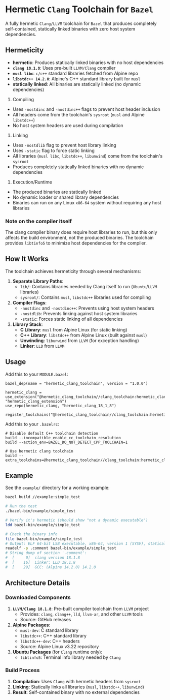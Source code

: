 # Hermetic `Clang` Toolchain for `Bazel`

A fully hermetic `Clang/LLVM` toolchain for `Bazel` that produces completely
self-contained, statically linked binaries with zero host system dependencies.

## Hermeticity

- **hermetic**: Produces statically linked binaries with no host dependencies
- **`clang 18.1.8`**: Uses pre-built `LLVM/Clang` compiler
- **`musl libc`**: `c/c++` standard libraries fetched from Alpine repo
- **`libstdc++ 14.2.0`**: Alpine's C++ standard library built for `musl`
- **statically linked**: All binaries are statically linked (no dynamic dependencies)

1. Compiling

- Uses `-nostdinc` and `-nostdinc++` flags to prevent host header inclusion
- All headers come from the toolchain's `sysroot` (`musl` and Alpine `libstdc++`)
- No host system headers are used during compilation

1. Linking

- Uses `-nostdlib` flag to prevent host library linking
- Uses `-static` flag to force static linking
- All libraries (`musl libc`, `libstdc++`, `libunwind`) come from the toolchain's `sysroot`
- Produces completely statically linked binaries with no dynamic dependencies

1. Execution/Runtime

- The produced binaries are statically linked
- No dynamic loader or shared library dependencies
- Binaries can run on any Linux `x86-64` system without requiring any host libraries

### Note on the compiler itself

The clang compiler binary does require host libraries to run, but this only
affects the build environment, not the produced binaries. The toolchain
provides `libtinfo5` to minimize host dependencies for the compiler.

## How It Works

The toolchain achieves hermeticity through several mechanisms:

1. **Separate Library Paths**:
   - `lib/`: Contains libraries needed by Clang itself to run (`Ubuntu`/`LLVM` libraries)
   - `sysroot/`: Contains `musl`, `libstdc++` libraries used for compiling
1. **Compiler Flags**:
   - `-nostdinc` and `-nostdinc++`: Prevents using host system headers
   - `-nostdlib`: Prevents linking against host system libraries
   - `-static`: Forces static linking of all dependencies
1. **Library Stack**:
   - **C Library**: `musl` from Alpine Linux (for static linking)
   - **C++ Library**: `libstdc++` from Alpine Linux (built against `musl`)
   - **Unwinding**: `libunwind` from `LLVM` (for exception handling)
   - **Linker**: `LLD` from `LLVM`

## Usage

Add this to your `MODULE.bazel`:

```starlark
bazel_dep(name = "hermetic_clang_toolchain", version = "1.0.0")

hermetic_clang = use_extension("@hermetic_clang_toolchain//clang_toolchain:hermetic_clang.bzl", "hermetic_clang_extension")
use_repo(hermetic_clang, "hermetic_clang_18_1_8")

register_toolchains("@hermetic_clang_toolchain//clang_toolchain:hermetic_clang_toolchain")
```

Add this to your `.bazelrc`:

```bazelrc
# Disable default C++ toolchain detection
build --incompatible_enable_cc_toolchain_resolution
build --action_env=BAZEL_DO_NOT_DETECT_CPP_TOOLCHAIN=1

# Use hermetic clang toolchain
build --extra_toolchains=@hermetic_clang_toolchain//clang_toolchain:hermetic_clang_toolchain
```

## Example

See the `example/` directory for a working example:

```bash
bazel build //example:simple_test

# Run the test
./bazel-bin/example/simple_test

# Verify it's hermetic (should show "not a dynamic executable")
ldd bazel-bin/example/simple_test

# Check the binary info
file bazel-bin/example/simple_test
# Output: ELF 64-bit LSB executable, x86-64, version 1 (SYSV), statically linked
readelf -p .comment bazel-bin/example/simple_test
# String dump of section '.comment':
#  [     0]  clang version 18.1.8
#  [    16]  Linker: LLD 18.1.8
#  [    29]  GCC: (Alpine 14.2.0) 14.2.0
```

## Architecture Details

### Downloaded Components

1. **`LLVM/Clang 18.1.8`**: Pre-built compiler toolchain from `LLVM` project
   - Provides: `clang`, `clang++`, `lld`, `llvm-ar`, and other `LLVM` tools
   - Source: GitHub releases
1. **Alpine Packages**:
   - `musl-dev`: C standard library
   - `libstdc++`: C++ standard library
   - `libstdc++-dev`: C++ headers
   - Source: Alpine Linux v3.22 repository
1. **Ubuntu Packages** (for `Clang` runtime only):
   - `libtinfo5`: Terminal info library needed by `Clang`

### Build Process

1. **Compilation**: Uses `Clang` with hermetic headers from `sysroot`
1. **Linking**: Statically links all libraries (`musl`, `libstdc++`, `libunwind`)
1. **Result**: Self-contained binary with no external dependencies
